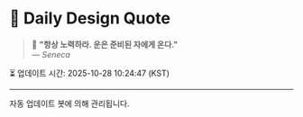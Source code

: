 
# 📘 Daily Design Quote

> 💬 **"항상 노력하라. 운은 준비된 자에게 온다."**  
> — *Seneca*

⏳ 업데이트 시간: 2025-10-28 10:24:47 (KST)

---

자동 업데이트 봇에 의해 관리됩니다.

